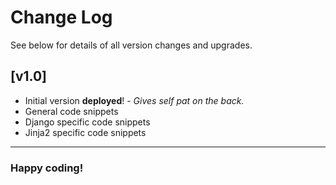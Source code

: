 # Change Log

See below for details of all version changes and upgrades.

## [v1.0]

- Initial version **deployed**! - *Gives self pat on the back.*
- General code snippets
- Django specific code snippets
- Jinja2 specific code snippets

---

### Happy coding!